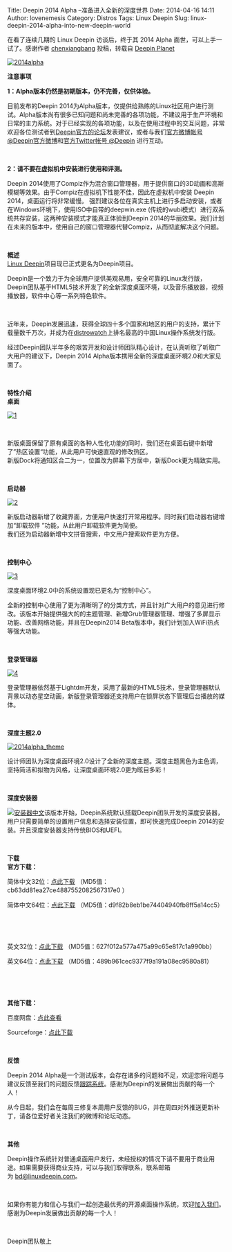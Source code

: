 Title: Deepin 2014 Alpha –准备进入全新的深度世界
Date: 2014-04-16 14:11
Author: lovenemesis
Category: Distros
Tags: Linux Deepin
Slug: linux-deepin-2014-alpha-into-new-deepin-world

在看了连续几期的 Linux Deepin 访谈后，终于其 2014 Alpha
面世，可以上手一试了。感谢作者
[chenxiangbang](http://planet.linuxdeepin.com/author/chenxiangbang/)
投稿，转载自 [Deepin
Planet](http://planet.linuxdeepin.com/archives/5870)  

[![2014alpha](http://planet.linuxdeepin.com/wp-content/uploads/2014/04/2014alpha.jpg)](http://planet.linuxdeepin.com/wp-content/uploads/2014/04/2014alpha.jpg)

**注意事项**

**1：Alpha版本仍然是初期版本，仍不完善，仅供体验。**

目前发布的Deepin
2014为Alpha版本，仅提供给熟练的Linux社区用户进行测试。Alpha版本尚有很多已知问题和尚未完善的各项功能，不建议用于生产环境和日常的主力系统。对于已经实现的各项功能，以及在使用过程中的交互问题，非常欢迎各位测试者到[Deepin官方的论坛](http://www.linuxdeepin.com/forum)发表建议，或者与我们[官方微博帐号
@Deepin官方微博](http://e.weibo.com/linuxdeepinnew)和[官方Twitter帐号
@Deepin](https://twitter.com/linux_deepin) 进行互动。

 

**2：请不要在虚拟机中安装进行使用和评测。**

Deepin
2014使用了Compiz作为混合窗口管理器，用于提供窗口的3D动画和高斯模糊等效果。由于Compiz在虚拟机下性能不佳，因此在虚拟机中安装
Deepin 2014，桌面运行将非常缓慢。
强烈建议各位在真实主机上进行多启动安装，或者在Windows环境下，使用ISO中自带的deepwin.exe
(传统的wubi模式）进行双系统共存安装，这两种安装模式才能真正体验到Deepin
2014的华丽效果。我们计划在未来的版本中，使用自己的窗口管理器代替Compiz，从而彻底解决这个问题。

 

**概述**  
[Linux
Deepin](http://www.linuxdeepin.com/forum)项目现已正式更名为Deepin项目。  

Deepin是一个致力于为全球用户提供美观易用，安全可靠的Linux发行版，Deepin团队基于HTML5技术开发了的全新深度桌面环境，以及音乐播放器，视频播放器，软件中心等一系列特色软件。

 

近年来，Deepin发展迅速，获得全球四十多个国家和地区的用户的支持，累计下载量数千万次，并成为在[distrowatch](http://distrowatch.com/deepin)上排名最高的中国Linux操作系统发行版。  

经过Deepin团队半年多的艰苦开发和设计师团队精心设计，在认真听取了听取广大用户的建议下，Deepin
2014 Alpha版本携带全新的深度桌面环境2.0和大家见面了。

 

**特性介绍**  
**桌面**  

[![1](http://planet.linuxdeepin.com/wp-content/uploads/2014/04/1.png)](http://planet.linuxdeepin.com/wp-content/uploads/2014/04/1.png)

 

新版桌面保留了原有桌面的各种人性化功能的同时，我们还在桌面右键中新增了”热区设置“功能，从此用户可快速直观的修改热区。  
新版Dock将通知区合二为一，位置改为屏幕下方居中，新版Dock更为精致实用。

 

**启动器**

[![2](http://planet.linuxdeepin.com/wp-content/uploads/2014/04/2.png)](http://planet.linuxdeepin.com/wp-content/uploads/2014/04/2.png)

新版启动器新增了收藏界面，方便用户快速打开常用程序。同时我们启动器右键增加“卸载软件
”功能，从此用户卸载软件更为简便。  
我们还为启动器新增中文拼音搜索，中文用户搜索软件更为方便。

 

**控制中心**

[![3](http://planet.linuxdeepin.com/wp-content/uploads/2014/04/3.png)](http://planet.linuxdeepin.com/wp-content/uploads/2014/04/3.png)

深度桌面环境2.0中的系统设置现已更名为“控制中心”。  

全新的控制中心使用了更为清晰明了的分类方式，并且针对广大用户的意见进行修改。该版本开始提供强大的的主题管理、新增Grub管理器管理、增强了多屏显示功能、改善网络功能，并且在Deepin2014
Beta版本中，我们计划加入WiFi热点等强大功能。

 

**登录管理器**

[![4](http://planet.linuxdeepin.com/wp-content/uploads/2014/04/4.png)](http://planet.linuxdeepin.com/wp-content/uploads/2014/04/4.png)

登录管理器依然基于Lightdm开发，采用了最新的HTML5技术，登录管理器默认背景以动态星空动画，新版登录管理器还支持用户在锁屏状态下管理后台播放的媒体。

 

**深度主题2.0**

[![2014alpha\_theme](http://planet.linuxdeepin.com/wp-content/uploads/2014/04/2014alpha_theme.jpg)](http://planet.linuxdeepin.com/wp-content/uploads/2014/04/2014alpha_theme.jpg)

设计师团队为深度桌面环境2.0设计了全新的深度主题。深度主题黑色为主色调，坚持简洁和拟物为风格，让深度桌面环境2.0更为眩目多彩！

 

**深度安装器**

[![安装器中文](http://planet.linuxdeepin.com/wp-content/uploads/2014/04/%E5%AE%89%E8%A3%85%E5%99%A8%E4%B8%AD%E6%96%87.png)](http://planet.linuxdeepin.com/wp-content/uploads/2014/04/%E5%AE%89%E8%A3%85%E5%99%A8%E4%B8%AD%E6%96%87.png)该版本开始，Deepin系统默认搭载Deepin团队开发的深度安装器，用户只需要简单的设置用户信息和选择安装位置，即可快速完成Deepin
2014的安装。并且深度安装器支持传统BIOS和UEFI。

 

**下载**  
**官方下载：**

简体中文32位：[点此下载](http://cdimage.linuxdeepin.com/releases/2014/alpha/desktop/deepin_2014_alpha_zh-hans_i386.iso)
（MD5值：cb63dd81ea27ce4887552082567317e0 ）  

简体中文64位：[点此下载](http://cdimage.linuxdeepin.com/releases/2014/alpha/desktop/deepin_2014_alpha_zh-hans_amd64.iso)
（MD5值：d9f82b8eb1be74404940fb8ff5a14cc5）

 

 

英文32位：[点此下载](http://cdimage.linuxdeepin.com/releases/2014/alpha/desktop-en/deepin_2014_alpha_en_i386.iso)
（MD5值：627f012a577a475a99c65e817c1a990bb）

英文64位：[点此下载](http://cdimage.linuxdeepin.com/releases/2014/alpha/desktop-en/deepin_2014_alpha_en_amd64.iso)
（MD5值：489b961cec9377f9a191a08ec9580a81）

 

 

**其他下载：**

百度网盘：[点此查看](http://pan.baidu.com/s/1ntma5w1)

Sourceforge：[点此下载](https://sourceforge.net/projects/deepin/files/2014/Alpha/)

 

**反馈**

Deepin 2014
Alpha是一个测试版本，会存在诸多的问题和不足，欢迎您将问题与建议反馈至我们的问题反馈[跟踪系统](http://www.linuxdeepin.com/mantis/login_select_proj_page.php?ref=bug_report_page.php)。感谢为Deepin的发展做出贡献的每一个人！

从今日起，我们会在每周三修复本周用户反馈的BUG，并在周四对外推送更新补丁，请各位爱好者关注我们的微博和论坛动态。

 

**其他**

Deepin操作系统针对普通桌面用户发行，未经授权的情况下请不要用于商业用途。如果需要获得商业支持，可以与我们取得联系，联系邮箱为 <bd@linuxdeepin.com>。

 

如果你有能力和信心与我们一起创造最优秀的开源桌面操作系统，欢迎[加入我们](http://www.linuxdeepin.com/join_us.html)。  
感谢为Deepin发展做出贡献的每一个人！

 

Deepin团队敬上
